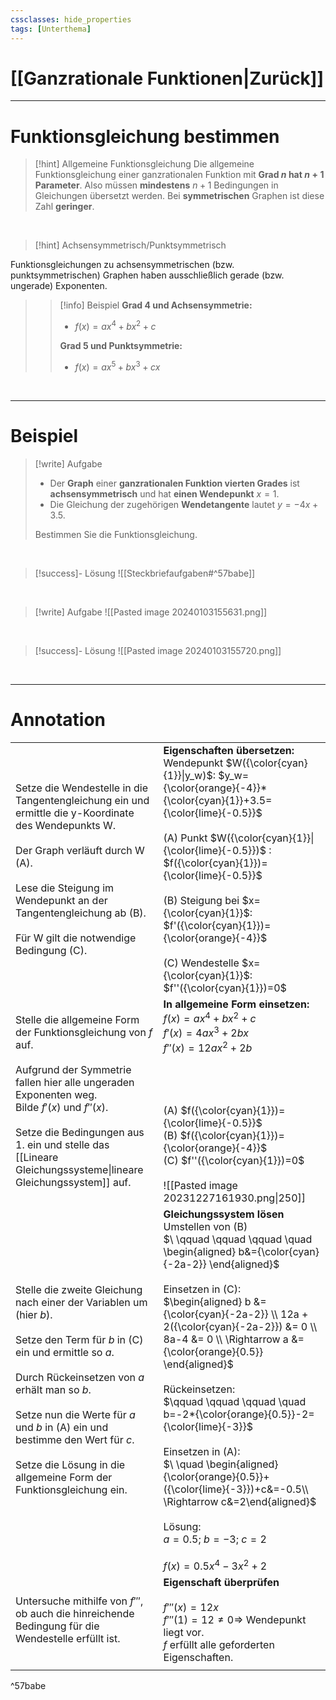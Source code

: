 ```yaml
---
cssclasses: hide_properties
tags: [Unterthema]
---
```


# [[Ganzrationale Funktionen|Zurück]]

___
# Funktionsgleichung bestimmen

>[!hint] Allgemeine Funktionsgleichung
>Die allgemeine Funktionsgleichung einer ganzrationalen Funktion mit **Grad $n$ hat $n+1$ Parameter**.
Also müssen **mindestens** $n+1$ Bedingungen in Gleichungen übersetzt werden.
Bei **symmetrischen** Graphen ist diese Zahl **geringer**.

<br>

>[!hint] Achsensymmetrisch/Punktsymmetrisch
>
>
Funktionsgleichungen zu achsensymmetrischen (bzw. punktsymmetrischen) Graphen haben ausschließlich gerade (bzw. ungerade) Exponenten.
>> [!info] Beispiel
> >**Grad 4 und Achsensymmetrie:**
> >- $f(x)=ax^4+bx^2+c$
>> 
>> **Grad 5 und Punktsymmetrie:**
>> - $f(x)=ax^5+bx^3+cx$

<br>

___

# Beispiel

>[!write] Aufgabe
>- Der **Graph** einer **ganzrationalen Funktion vierten Grades** ist **achsensymmetrisch** und hat **einen Wendepunkt** $x=1$. 
>- Die Gleichung der zugehörigen **Wendetangente** lautet $y=-4x+3.5$.
>
>Bestimmen Sie die Funktionsgleichung.

<br>

>[!success]- Lösung
>![[Steckbriefaufgaben#^57babe]]

<br>

>[!write] Aufgabe
>![[Pasted image 20240103155631.png]]

<br>

>[!success]- Lösung 
>![[Pasted image 20240103155720.png]]

<br>

___
# Annotation
|  |  |
| ---- | ---- |
| Setze die Wendestelle in die Tangentengleichung ein und ermittle die y-Koordinate des Wendepunkts W.<br><br>Der Graph verläuft durch W (A).<br><br>Lese die Steigung im Wendepunkt an der<br>Tangentengleichung ab (B).<br><br>Für W gilt die notwendige Bedingung (C). | **Eigenschaften übersetzen:**<br>Wendepunkt $W({\color{cyan}{1}}\|y_w)$: $y_w={\color{orange}{-4}}*{\color{cyan}{1}}+3.5={\color{lime}{-0.5}}$<br><br>(A) Punkt $W({\color{cyan}{1}}\|{\color{lime}{-0.5}})$ : $f({\color{cyan}{1}})={\color{lime}{-0.5}}$<br><br>(B) Steigung bei $x={\color{cyan}{1}}$: $f'({\color{cyan}{1}})={\color{orange}{-4}}$<br><br>(C) Wendestelle $x={\color{cyan}{1}}$: $f''({\color{cyan}{1}})=0$ |
| Stelle die allgemeine Form der Funktionsgleichung von $f$ auf.<br><br>Aufgrund der Symmetrie fallen hier alle ungeraden Exponenten weg.<br>Bilde $f'(x)$ und $f''(x)$.<br><br>Setze die Bedingungen aus 1. ein und stelle das [[Lineare Gleichungssysteme\|lineare Gleichungssystem]] auf. | **In allgemeine Form einsetzen:**<br>$f(x)=ax^4+bx^2+c$<br>$f'(x)=4ax^3+2bx$<br>$f''(x)=12ax^2+2b$<br><br><br><br><br>(A) $f({\color{cyan}{1}})={\color{lime}{-0.5}}$<br>(B) $f({\color{cyan}{1}})={\color{orange}{-4}}$ <br>(C) $f''({\color{cyan}{1}})=0$<br><br>![[Pasted image 20231227161930.png\|250]] |
| Stelle die zweite Gleichung nach einer der Variablen um (hier $b$).<br><br>Setze den Term für $b$ in (C) ein und ermittle so $a$.<br><br>Durch Rückeinsetzen von $a$ erhält man so $b$.<br><br>Setze nun die Werte für $a$ und $b$ in (A) ein und bestimme den Wert für $c$.<br><br>Setze die Lösung in die allgemeine Form der Funktionsgleichung ein. | **Gleichungssystem lösen**<br>Umstellen von (B) <br>$\ \qquad \qquad \qquad \quad \begin{aligned} b&={\color{cyan}{-2a-2}} \end{aligned}$<br><br>Einsetzen in (C): <br>$\begin{aligned} b &= {\color{cyan}{-2a-2}} \\ 12a + 2({\color{cyan}{-2a-2}}) &= 0 \\ 8a-4 &= 0 \\ \Rightarrow a &= {\color{orange}{0.5}} \end{aligned}$<br><br>Rückeinsetzen:<br>$\qquad \qquad \qquad \quad b=-2*{\color{orange}{0.5}}-2={\color{lime}{-3}}$<br><br>Einsetzen in (A):<br>$\ \quad \begin{aligned}{\color{orange}{0.5}}+({\color{lime}{-3}})+c&=-0.5\\ \Rightarrow c&=2\end{aligned}$<br><br>Lösung:<br>$a=0.5;\ b=-3;\  c=2$<br><br>$f(x)=0.5x^4-3x^2+2$<br> |
| Untersuche mithilfe von $f'''$, ob auch die hinreichende Bedingung für die Wendestelle erfüllt ist. | **Eigenschaft überprüfen**<br><br>$f'''(x)=12x$<br>$f'''(1)=12≠0\Rightarrow$ Wendepunkt liegt vor. <br>$f$ erfüllt alle geforderten Eigenschaften. |
|  |  |

^57babe

